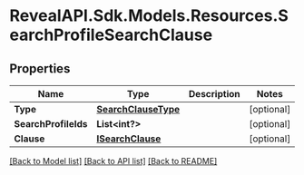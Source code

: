 # RevealAPI.Sdk.Models.Resources.SearchProfileSearchClause
## Properties

Name | Type | Description | Notes
------------ | ------------- | ------------- | -------------
**Type** | [**SearchClauseType**](SearchClauseType.md) |  | [optional] 
**SearchProfileIds** | **List&lt;int?&gt;** |  | [optional] 
**Clause** | [**ISearchClause**](ISearchClause.md) |  | [optional] 

[[Back to Model list]](../README.md#documentation-for-models) [[Back to API list]](../README.md#documentation-for-api-endpoints) [[Back to README]](../README.md)

